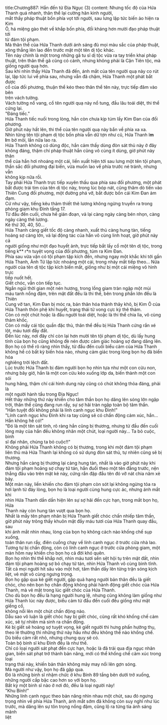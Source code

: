 title:Chương887: Hắn đến từ Địa Ngục (3)
content:
Nhưng tốc độ của Hứa Thanh quá nhanh, thân thể lại cường hãn kinh người,<br>mắt thấy pháp thuật bốn phía vọt tới người, sau lưng lập tức biến ảo hiện ra Kim<br>Ô, há miệng gào thét về khắp bốn phía, đối kháng hơn mười đạo pháp thuật tới<br>từ đám tội phạm.<br>Mà thân thể của Hứa Thanh dưới ánh sáng đủ mọi màu sắc của pháp thuật,<br>xông thẳng lên lao đến trước mặt một tên dị tộc khác.<br>Tên này chính là một trong những gã tu sĩ dị tộc vừa ra tay triển khai pháp<br>thuật, trên thân thể gã cũng có cánh, nhưng không phải là Cận Tiên tộc, mà<br>giống người quạ hơn.<br>Sau khi nhìn thấy Hứa Thanh đã đến, ánh mắt của tên người quạ này co rút<br>lại, lập tức lui về phía sau, nhưng vẫn đã chậm, Hứa Thanh một phát bắt được<br>cổ của đối phương, thuận thể kéo theo thân thể tên này, trực tiếp đâm vào bên<br>trên vách tường.<br>Vách tường nổ vang, cổ tên người quạ này nổ tung, đầu lâu toái diệt, thi thể<br>cứng lại.<br>"Đáng tiếc."<br>Hứa Thanh tiếc nuối trong lòng, hắn còn chưa kịp túm lấy Kim Đan của đối<br>phương.<br>Giờ phút này hất lên, thi thể của tên người quạ này bắn về phía xa xa.<br>Nhìn từng tên tội phạm dị tộc bốn phía vẫn dữ tợn như cũ, Hứa Thanh l**m<br>l**m bờ môi, lần nữa lao ra.<br>Hứa Thanh không có dùng độc, hắn cảm thấy dùng đòn sát thủ này ở đây<br>không đáng, thậm chí pháp thuật hắn cũng vô cùng ít dùng, giờ phút này thân<br>thể của hắn hơi nhoáng một cái, liền xuất hiện tới sau lưng một tên tội phạm,<br>thần sắc đối phương đại biến, vừa muốn lao về phía trước né tránh, nhưng vẫn<br>không kịp nữa rồi.<br>Tay phải Hứa Thanh trực tiếp xuyên thấu qua phía sau đối phương, một phát<br>bắt được trái tim của tên dị tộc này, trong lúc bóp nát, cũng thăm dò tiến vào<br>Thiên Cung đối phương, một đường phá vỡ, bắt được bốn cái Kim Đan ảm<br>đạm.<br>Cứ như vậy, tiếng kêu thảm thiết thê lương không ngừng truyền ra trong<br>phòng giam khu Đinh tầng 17.<br>Từ đầu đến cuối, chưa hề gián đoạn, vả lại càng ngày càng bén nhọn, càng<br>ngày càng thê lương.<br>Kẻ thứ 30, 40, 50...<br>Hứa Thanh càng giết tốc độ càng nhanh, xuất thủ càng hung tàn, tiếng<br>hoảng sợ càng lớn, vả lại động tác của hắn vô cùng linh hoạt, giờ phút này cả<br>người giống như một đạo huyết ảnh, trực tiếp bắt lấy cổ một tên dị tộc, trong<br>tiếng k** r*n tuyệt vọng của đối phương, túm ra Kim Đan.<br>Phía sau vừa vặn có tội phạm tập kích đến, nhưng ngay một khắc khi tới gần<br>Hứa Thanh, Ảnh Tử lập tức nhoáng một cái, trong nháy mắt tiếp theo... Nửa<br>người của tên dị tộc tập kích biến mất, giống như bị một cái miệng vô hình trực<br>tiếp nuốt hết.<br>Giết chóc, vẫn còn tiếp tục.<br>Ngắn ngủi thời gian một nén hương, trong lồng giam tràn ngập một mùi<br>máu tanh nồng đậm, trên mặt đất đều là thi thể, bên trong phần lớn đều là Thiên<br>Cung vỡ tan, Kim Đan bị móc ra, bản thân hóa thành thây khô, bị Kim Ô của<br>Hứa Thanh thôn phệ khí huyết, trạng thái tử vong cực kỳ thê thảm.<br>Còn có một chút hoặc là đầu người toái diệt, hoặc là thi thể chia lìa, vô cùng<br>thảm khốc.<br>Còn có mấy cái tộc quần đặc thù, thân thể đều bị Hứa Thanh cứng rắn xé<br>lột, máu tươi đầy đất.<br>Đến lúc này, nơi đây chỉ còn lại hơn mười tên tội phạm dị tộc, dù lấy hung<br>tính của bọn họ cũng không đè nén được cảm giác hoảng sợ đang dâng lên.<br>Bọn họ có thể rõ ràng nhìn thấy, từ đầu đến cuối biểu cảm của Hứa Thanh<br>không hề có bất kỳ biến hóa nào, nhưng cảm giác trong lòng bọn họ đã biến hóa<br>nghiêng trời lệch đất.<br>Lúc trước Hứa Thanh bị đám người bọn họ nhìn tựa như một con cừu non,<br>nhưng bây giờ, hắn là một con cừu kéo xuống lớp da, biến thành một con sói<br>hung hăng, thậm chí cái hình dung này cũng có chút không thỏa đáng, phải là<br>một người hành tẩu trong Địa Ngục!<br>Hết thảy những thứ này khiến cho tâm thần bọn họ dâng lên sóng lớn ngập<br>trời, thân thể cũng đang run rẩy, sự sợ hãi tràn ngập toàn bộ tâm thần.<br>"Hắn tuyệt đối không phải là lính canh ngục khu Đinh!"<br>"Lính canh ngục khu Đinh khi ra tay cũng sẽ có chấn động cảm xúc, hắn...<br>Hắn không hề có!"<br>"Đó là một tên sát tinh, rõ ràng hắn cũng bị thương, nhưng từ đầu đến cuối<br>lông mày của hắn đều không nhăn một chút, loại người này... Ta bỏ cuộc, binh<br>sĩ đại nhân, chúng ta bỏ cuộc!!"<br>Không phải Hứa Thanh không có bị thương, trong khi một đám tội phạm<br>liên thủ mà Hứa Thanh lại không có sử dụng đòn sát thủ, tự nhiên cũng sẽ bị<br>thương.<br>Nhưng hắn càng bị thương lại càng hung tàn, nhất là vào giờ phút này khi<br>đám tội phạm hoảng sợ chạy tứ tán, hắn đuổi theo một tên đằng trước, nện<br>thẳng đầu vào trên mặt kẻ này, cứng rắn đập đầu tên đó vỡ nát chia năm xẻ bảy.<br>Một màn này, liền khiến cho đám tội phạm còn sót lại không ngừng tỏa ra<br>hơi lạnh từ đáy lòng, bọn họ là loại người cùng hung cực ác, nhưng ánh mắt khi<br>nhìn Hứa Thanh dần dần hiện lên sự sợ hãi đến cực hạn, trong mắt bọn họ, Hứa<br>Thanh này còn hung tàn vượt qua bọn họ.<br>Nhất là mấy tên phạm nhân bị Hứa Thanh giết chóc chấn nhiếp tâm thần,<br>giờ phút này trông thấy khuôn mặt đầy máu tươi của Hứa Thanh quay đầu, sau<br>khi ánh mắt nhìn nhau, lòng của bọn họ không cách nào khống chế sụp xuống,<br>toàn thân run rẩy, điên cuồng chạy về lính canh ngục ở trước cửa nhà lao.<br>Tương tự bị chấn động, còn có lính canh ngục ở trước cửa phòng giam, một<br>màn hôm nay khiến cho bọn họ cả đời khó quên.<br>Bọn họ nhìn thi thể khắp nơi, nhìn máu tươi sền sệt hội tụ trên mặt đất, nhìn<br>đám tội phạm hoảng sợ bỏ chạy tứ tán, nhìn Hứa Thanh vô cùng bình tĩnh.<br>Tất cả mọi người hít sâu vào một hơi, tâm thần dấy lên từng trận sóng kịch<br>liệt, vẻ mặt vô cùng ngưng trọng.<br>Bọn họ gặp qua kẻ giết người, gặp quả hạng người bản thân đều là giết<br>chóc, cho nên bọn họ chấn động không phải hành động giết chóc của Hứa<br>Thanh, mà vẻ mặt trong lúc giết chóc của Hứa Thanh.<br>Cho dù bọn họ đều là hạng người hung lệ, nhưng cũng không làm giống như<br>Hứa Thanh lúc này được, biểu cảm từ đầu đến cuối đều giống như mặt giếng cổ,<br>không nổi lên một chút chấn động nào.<br>Dẫu sao vô luận là giết chóc hay bị giết chóc, cũng rất khó khống chế cảm<br>xúc, sẽ tự nhiên mà sinh ra chấn động.<br>Kẻ bị giết sẽ hoảng sợ tuyệt vọng, kẻ giết người thì hưng phấn hưởng thụ,<br>theo lẽ thường thì những thứ này hầu như đều không thể nào khống chế.<br>Dù biểu cảm rất nhỏ, nhưng chung quy sẽ có.<br>Toàn bộ binh sĩ khu Đinh đều là như thế.<br>Chỉ có loại người sát phạt đến cực hạn, hoặc là đã trải qua địa ngục nhân<br>gian, biến sát phạt trở thành bản năng, mới có thể khống chế cảm xúc trong loại<br>trạng thái này, khiến bản thân không mảy may nổi lên gợn sóng.<br>Mà người như vậy, bọn họ đã gặp qua.<br>Đó là những binh sĩ nhậm chức ở khu Bính 89 tầng bên dưới trở xuống,<br>những người cấp bậc cao hơn so với bọn họ.<br>Bất kỳ một binh sĩ nào ở nơi đó, đều là loại người này!<br>"Khu Bính!"<br>Những lính canh ngục theo bản năng nhìn nhau một chút, sau đó ngưng<br>trọng nhìn về phía Hứa Thanh, ánh mắt sớm đã không còn suy nghĩ như lúc<br>trước, mà dâng lên sự tôn trọng nồng đậm, cũng lộ ra từng tia ánh sáng mãnh<br>liệt